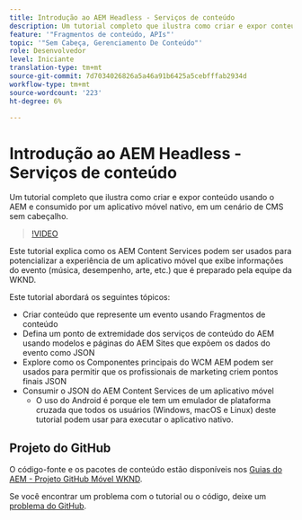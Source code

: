```yaml
---
title: Introdução ao AEM Headless - Serviços de conteúdo
description: Um tutorial completo que ilustra como criar e expor conteúdo usando o AEM Headless.
feature: '"Fragmentos de conteúdo, APIs"'
topic: '"Sem Cabeça, Gerenciamento De Conteúdo"'
role: Desenvolvedor
level: Iniciante
translation-type: tm+mt
source-git-commit: 7d7034026826a5a46a91b6425a5cebfffab2934d
workflow-type: tm+mt
source-wordcount: '223'
ht-degree: 6%

---
```



# Introdução ao AEM Headless - Serviços de conteúdo

Um tutorial completo que ilustra como criar e expor conteúdo usando o AEM e consumido por um aplicativo móvel nativo, em um cenário de CMS sem cabeçalho.

>[!VIDEO](https://video.tv.adobe.com/v/28315/?quality=12&learn=on)

Este tutorial explica como os AEM Content Services podem ser usados para potencializar a experiência de um aplicativo móvel que exibe informações do evento (música, desempenho, arte, etc.) que é preparado pela equipe da WKND.

Este tutorial abordará os seguintes tópicos:

* Criar conteúdo que represente um evento usando Fragmentos de conteúdo
* Defina um ponto de extremidade dos serviços de conteúdo do AEM usando modelos e páginas do AEM Sites que expõem os dados do evento como JSON
* Explore como os Componentes principais do WCM AEM podem ser usados para permitir que os profissionais de marketing criem pontos finais JSON
* Consumir o JSON do AEM Content Services de um aplicativo móvel
   * O uso do Android é porque ele tem um emulador de plataforma cruzada que todos os usuários (Windows, macOS e Linux) deste tutorial podem usar para executar o aplicativo nativo.

## Projeto do GitHub

O código-fonte e os pacotes de conteúdo estão disponíveis nos [Guias do AEM - Projeto GitHub Móvel WKND](https://github.com/adobe/aem-guides-wknd-mobile).

Se você encontrar um problema com o tutorial ou o código, deixe um [problema do GitHub](https://github.com/adobe/aem-guides-wknd-mobile/issues).
